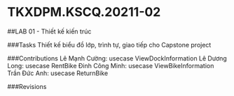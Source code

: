 # TKXDPM.KSCQ.20211-02

##LAB 01 - Thiết kế kiến trúc

###Tasks
Thiết kế biểu đồ lớp, trình tự, giao tiếp cho Capstone project

###Contributions
Lê Mạnh Cường: usecase ViewDockInformation
Lê Dương Long: usecase RentBike
Đinh Công Minh: usecase ViewBikeInformation
Trần Đức Anh: usecase ReturnBike

###Revisions
